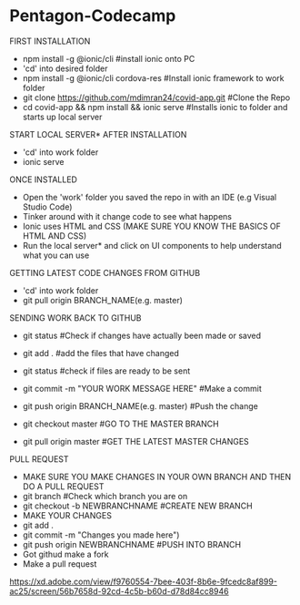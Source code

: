 # Pentagon-Codecamp


FIRST INSTALLATION

- npm install -g @ionic/cli #install ionic onto PC
- 'cd' into desired folder
- npm install -g @ionic/cli cordova-res #Install ionic framework to work folder
- git clone https://github.com/mdimran24/covid-app.git #Clone the Repo
- cd covid-app && npm install && ionic serve #Installs ionic to folder and starts up local server

START LOCAL SERVER* AFTER INSTALLATION

- 'cd' into work folder
- ionic serve

ONCE INSTALLED 

- Open the 'work' folder you saved the repo in with an IDE (e.g Visual Studio Code)
- Tinker around with it change code to see what happens
- Ionic uses HTML and CSS (MAKE SURE YOU KNOW THE BASICS OF HTML AND CSS)
- Run the local server* and click on UI components to help understand what you can use

GETTING LATEST CODE CHANGES FROM GITHUB

- 'cd' into work folder
- git pull origin BRANCH_NAME(e.g. master)

SENDING WORK BACK TO GITHUB

- git status #Check if changes have actually been made or saved
- git add . #add the files that have changed
- git status #check if files are ready to be sent
- git commit -m "YOUR WORK MESSAGE HERE" #Make a commit
- git push origin BRANCH_NAME(e.g. master) #Push the change


- git checkout master  #GO TO THE MASTER BRANCH
- git pull origin master  #GET THE LATEST MASTER CHANGES

PULL REQUEST
- MAKE SURE YOU MAKE CHANGES IN YOUR OWN BRANCH AND THEN DO A PULL REQUEST
- git branch #Check which branch you are on
- git checkout -b NEWBRANCHNAME #CREATE NEW BRANCH
- MAKE YOUR CHANGES 
- git add .
- git commit -m "Changes you made here")
- git push origin NEWBRANCHNAME #PUSH INTO BRANCH
- Got githud make a fork
- Make a pull request

https://xd.adobe.com/view/f9760554-7bee-403f-8b6e-9fcedc8af899-ac25/screen/56b7658d-92cd-4c5b-b60d-d78d84cc8946


